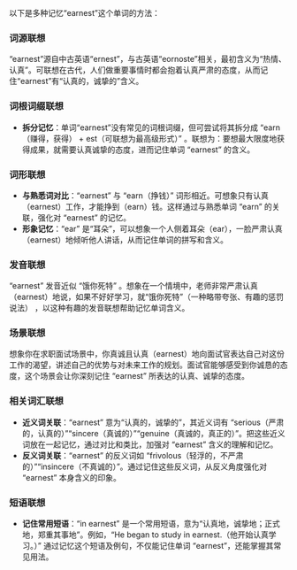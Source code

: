 以下是多种记忆“earnest”这个单词的方法：

### 词源联想
“earnest”源自中古英语“ernest”，与古英语“eornoste”相关，最初含义为“热情、认真”。可联想在古代，人们做重要事情时都会抱着认真严肃的态度，从而记住“earnest”有“认真的，诚挚的”含义。 

### 词根词缀联想 
 - **拆分记忆**：单词“earnest”没有常见的词根词缀，但可尝试将其拆分成 “earn（赚得，获得） + est（可联想为最高级形式）” 。联想为：要想最大限度地获得成果，就需要认真诚挚的态度，进而记住单词 “earnest” 的含义。

### 词形联想
 - **与熟悉词对比**：“earnest” 与 “earn（挣钱）” 词形相近。可想象只有认真（earnest）工作，才能挣到（earn）钱。这样通过与熟悉单词 “earn” 的关联，强化对 “earnest” 的记忆。
 - **形象记忆**：“ear” 是“耳朵”，可以想象一个人侧着耳朵（ear），一脸严肃认真（earnest）地倾听他人讲话，从而记住单词的拼写和含义。

### 发音联想
“earnest” 发音近似 “饿你死特” 。想象在一个情境中，老师非常严肃认真（earnest）地说，如果不好好学习，就“饿你死特”（一种略带夸张、有趣的惩罚说法） ，以这种有趣的发音联想帮助记忆单词含义。 

### 场景联想
想象你在求职面试场景中，你真诚且认真（earnest）地向面试官表达自己对这份工作的渴望，讲述自己的优势与对未来工作的规划。面试官能够感受到你诚恳的态度，这个场景会让你深刻记住 “earnest” 所表达的认真、诚挚的态度。 

### 相关词汇联想
 - **近义词关联**：“earnest” 意为“认真的，诚挚的”，其近义词有 “serious（严肃的，认真的）”“sincere（真诚的）”“genuine（真诚的，真正的）”。把这些近义词放在一起记忆，通过对比和类比，加强对 “earnest” 含义的理解和记忆。
 - **反义词关联**：“earnest” 的反义词如 “frivolous（轻浮的，不严肃的）”“insincere（不真诚的）”。通过记住这些反义词，从反义角度强化对 “earnest” 本身含义的印象。 

### 短语联想 
 - **记住常用短语**：“in earnest” 是一个常用短语，意为“认真地，诚挚地；正式地，郑重其事地”。例如，“He began to study in earnest.（他开始认真学习。）” 通过记忆这个短语及例句，不仅能记住单词 “earnest”，还能掌握其常见用法。 